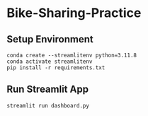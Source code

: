 # Bike-Sharing-Practice
## Setup Environment
```
conda create --streamlitenv python=3.11.8
conda activate streamlitenv
pip install -r requirements.txt
```

## Run Streamlit App
```
streamlit run dashboard.py
```

